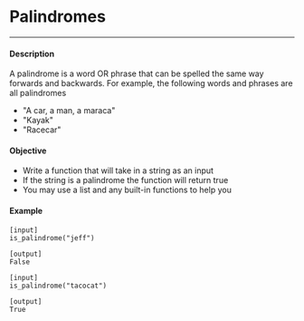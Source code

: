 #  Palindromes
---

#### Description

A palindrome is a word OR phrase that can be spelled the same way forwards and backwards.  For example, the following words and phrases are all palindromes

* "A car, a man, a maraca"
* "Kayak"
* "Racecar"

#### Objective

* Write a function that will take in a string as an input
* If the string is a palindrome the function will return true
* You may use a list and any built-in functions to help you
#### Example
```
[input]
is_palindrome("jeff")

[output]
False

[input]
is_palindrome("tacocat")

[output]
True
